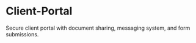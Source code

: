 # Client-Portal
Secure client portal with document sharing, messaging system, and form submissions.
